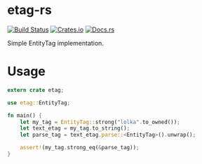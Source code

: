 etag-rs
====================

[![Build Status](https://travis-ci.org/DoumanAsh/etag-rs.svg?branch=master)](https://travis-ci.org/DoumanAsh/etag-rs)
[![Crates.io](https://img.shields.io/crates/v/etag.svg)](https://crates.io/crates/etag)
[![Docs.rs](https://docs.rs/etag/badge.svg)](https://docs.rs/etag)

Simple EntityTag implementation.

# Usage

```rust
extern crate etag;

use etag::EntityTag;

fn main() {
    let my_tag = EntityTag::strong("lolka".to_owned());
    let text_etag = my_tag.to_string();
    let parse_tag = text_etag.parse::<EntityTag>().unwrap();

    assert!(my_tag.strong_eq(&parse_tag));
}
```
